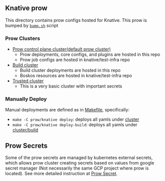 ## Knative prow

This directory contains prow configs hosted for Knative. This prow is bumped by
[`bump.sh`](../bump.sh) script

### Prow Clusters

- [Prow control plane cluster(default prow cluster)](https://pantheon.corp.google.com/kubernetes/clusters/details/us-central1-f/prow?project=knative-tests)
  - Prow deployments, core configs, and plugins are hosted in this repo
  - Prow job configs are hosted in knative/test-infra repo
- [Build cluster](https://pantheon.corp.google.com/kubernetes/clusters/details/us-central1-f/knative-prow-build-cluster)
  - Build cluster deployments are hosted in this repo
  - Boskos resources are hosted in knative/test-infra repo
- [Trusted cluster](https://pantheon.corp.google.com/kubernetes/clusters/details/us-central1-a/prow-trusted)
  - This is a very basic cluster with important secrets

### Manually Deploy

Manual deployments are defined as in [Makefile](./Makefile), specifically:

- `make -C prow/knative deploy`: deploys all yamls under [cluster](./cluster)
- `make -C prow/knative deploy-build`: deploys all yamls under [cluster/build](./cluster/build)

## Prow Secrets

Some of the prow secrets are managed by kubernetes external secrets, which
allows prow cluster creating secrets based on values from google secret manager
(Not necessarily the same GCP project where prow is located). See more detailed
instruction at [Prow Secret](https://github.com/kubernetes/test-infra/blob/master/prow/prow_secrets.md).
